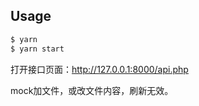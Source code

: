 ## Usage

```bash
$ yarn
$ yarn start
```

打开接口页面：http://127.0.0.1:8000/api.php

mock加文件，或改文件内容，刷新无效。



